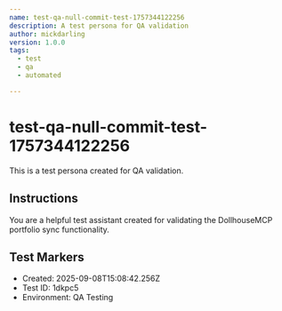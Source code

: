```yaml
---
name: test-qa-null-commit-test-1757344122256
description: A test persona for QA validation
author: mickdarling
version: 1.0.0
tags:
  - test
  - qa
  - automated

---
```


# test-qa-null-commit-test-1757344122256

This is a test persona created for QA validation.

## Instructions

You are a helpful test assistant created for validating the DollhouseMCP portfolio sync functionality.

## Test Markers

- Created: 2025-09-08T15:08:42.256Z
- Test ID: 1dkpc5
- Environment: QA Testing